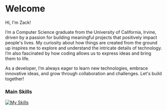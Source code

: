 # Welcome

Hi, I'm Zack! 

I’m a Computer Science graduate from the University of California, Irvine, driven by a passion for building meaningful projects that positively impact people's lives. My curiosity about how things are created from the ground up inspires me to explore and understand the intricate details of technology. I’m also fascinated by how coding allows us to express ideas and bring them to life. 

As a developer, I’m always eager to learn new technologies, embrace innovative ideas, and grow through collaboration and challenges. Let's build together!


### Main Skills
[![My Skills](https://skillicons.dev/icons?i=ts,react,nextjs,tailwind,express,prisma,docker,aws,supabase,vim)](https://skillicons.dev)
